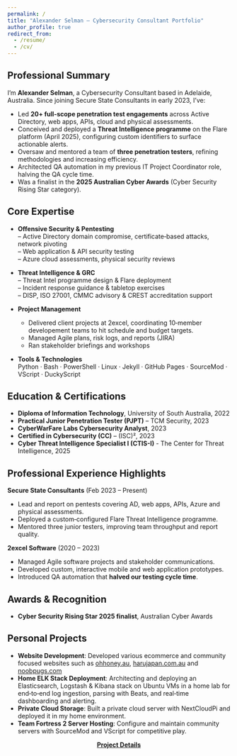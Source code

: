```yaml
---
permalink: /
title: "Alexander Selman – Cybersecurity Consultant Portfolio"
author_profile: true
redirect_from: 
  - /resume/
  - /cv/
---
```


## Professional Summary

I’m **Alexander Selman**, a Cybersecurity Consultant based in Adelaide, Australia. Since joining Secure State Consultants in early 2023, I’ve:

- Led **20+ full‑scope penetration test engagements** across Active Directory, web apps, APIs, cloud and physical assessments.  
- Conceived and deployed a **Threat Intelligence programme** on the Flare platform (April 2025), configuring custom identifiers to surface actionable alerts.  
- Oversaw and mentored a team of **three penetration testers**, refining methodologies and increasing efficiency.  
- Architected QA automation in my previous IT Project Coordinator role, halving the QA cycle time.  
- Was a finalist in the **2025 Australian Cyber Awards** (Cyber Security Rising Star category).

## Core Expertise

- **Offensive Security & Pentesting**  
  – Active Directory domain compromise, certificate‑based attacks, network pivoting  
  – Web application & API security testing  
  – Azure cloud assessments, physical security reviews  

- **Threat Intelligence & GRC**  
  – Threat Intel programme design & Flare deployment  
  – Incident response guidance & tabletop exercises  
  – DISP, ISO 27001, CMMC advisory & CREST accreditation support  

- **Project Management**
  - Delivered client projects at 2excel, coordinating 10‑member developement teams to hit schedule and budget targets.
  - Managed Agile plans, risk logs, and reports (JIRA)
  - Ran stakeholder briefings and workshops

- **Tools & Technologies**  
  Python · Bash · PowerShell · Linux · Jekyll · GitHub Pages · SourceMod · VScript · DuckyScript

## Education & Certifications

- **Diploma of Information Technology**, University of South Australia, 2022  
- **Practical Junior Penetration Tester (PJPT)** – TCM Security, 2023  
- **CyberWarFare Labs Cybersecurity Analyst**, 2023  
- **Certified in Cybersecurity (CC)** – (ISC)², 2023
- **Cyber Threat Intelligence Specialist I (CTIS-I)** - The Center for Threat Intelligence, 2025 

## Professional Experience Highlights

**Secure State Consultants** (Feb 2023 – Present)  
- Lead and report on pentests covering AD, web apps, APIs, Azure and physical assessments.  
- Deployed a custom‑configured Flare Threat Intelligence programme.  
- Mentored three junior testers, improving team throughput and report quality.

**2excel Software** (2020 – 2023)  
- Managed Agile software projects and stakeholder communications.
- Developed custom, interactive mobile and web application prototypes. 
- Introduced QA automation that **halved our testing cycle time**.

## Awards & Recognition

- **Cyber Security Rising Star 2025 finalist**, Australian Cyber Awards

## Personal Projects

- **Website Development**: Developed various ecommerce and community focused websites such as [ohhoney.au](https://ohhoney.au), [harujapan.com.au](https://harujapan.com.au) and [noobpugs.com](https://noobpugs.com)
- **Home ELK Stack Deployment**: Architecting and deploying an Elasticsearch, Logstash & Kibana stack on Ubuntu VMs in a home lab for end‑to‑end log ingestion, parsing with Beats, and real‑time dashboarding and alerting.
- **Private Cloud Storage**: Built a private cloud server with NextCloudPi and deployed it in my home environment.
- **Team Fortress 2 Server Hosting**: Configure and maintain community servers with SourceMod and VScript for competitive play.


<div align="center">   
  <a href="/projects"><strong>Project Details</strong></a>  
</div>
